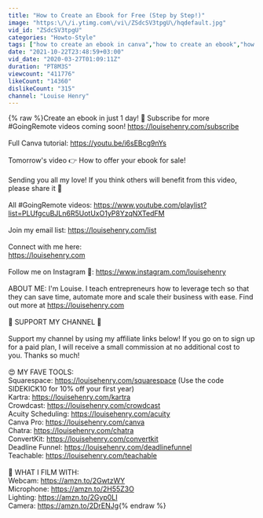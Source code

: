 ```yaml
---
title: "How to Create an Ebook for Free (Step by Step!)"
image: "https:\/\/i.ytimg.com\/vi\/ZSdcSV3tpgU\/hqdefault.jpg"
vid_id: "ZSdcSV3tpgU"
categories: "Howto-Style"
tags: ["how to create an ebook in canva","how to create an ebook","how to create an ebook for free"]
date: "2021-10-22T23:48:59+03:00"
vid_date: "2020-03-27T01:09:11Z"
duration: "PT8M3S"
viewcount: "411776"
likeCount: "14360"
dislikeCount: "315"
channel: "Louise Henry"
---
```

{% raw %}Create an ebook in just 1 day! 🙌 Subscribe for more #GoingRemote videos coming soon! <a rel="nofollow" target="blank" href="https://louisehenry.com/subscribe">https://louisehenry.com/subscribe</a><br /><br />Full Canva tutorial: <a rel="nofollow" target="blank" href="https://youtu.be/i6sEBcg9nYs">https://youtu.be/i6sEBcg9nYs</a><br /><br />Tomorrow's video 👉 How to offer your ebook for sale!<br /><br />Sending you all my love! If you think others will benefit from this video, please share it 💛 <br /><br />All #GoingRemote videos: <a rel="nofollow" target="blank" href="https://www.youtube.com/playlist?list=PLUfgcuBJLn6R5UotUxO1yP8YzqNXTedFM">https://www.youtube.com/playlist?list=PLUfgcuBJLn6R5UotUxO1yP8YzqNXTedFM</a><br /><br />Join my email list: <a rel="nofollow" target="blank" href="https://louisehenry.com/list">https://louisehenry.com/list</a><br /><br />Connect with me here: <br /><a rel="nofollow" target="blank" href="https://louisehenry.com">https://louisehenry.com</a><br /><br />Follow me on Instagram 📲: <a rel="nofollow" target="blank" href="https://www.instagram.com/louisehenry">https://www.instagram.com/louisehenry</a><br /><br />ABOUT ME: I'm Louise. I teach entrepreneurs how to leverage tech so that they can save time, automate more and scale their business with ease. Find out more at <a rel="nofollow" target="blank" href="https://louisehenry.com">https://louisehenry.com</a><br /><br />🌟 SUPPORT MY CHANNEL 🌟<br /><br />Support my channel by using my affiliate links below! If you go on to sign up for a paid plan, I will receive a small commission at no additional cost to you. Thanks so much! <br /><br />😍 MY FAVE TOOLS: <br />Squarespace: <a rel="nofollow" target="blank" href="https://louisehenry.com/squarespace">https://louisehenry.com/squarespace</a> (Use the code SIDEKICK10 for 10% off your first year)<br />Kartra: <a rel="nofollow" target="blank" href="https://louisehenry.com/kartra">https://louisehenry.com/kartra</a> <br />Crowdcast: <a rel="nofollow" target="blank" href="https://louisehenry.com/crowdcast">https://louisehenry.com/crowdcast</a><br />Acuity Scheduling: <a rel="nofollow" target="blank" href="https://louisehenry.com/acuity">https://louisehenry.com/acuity</a> <br />Canva Pro: <a rel="nofollow" target="blank" href="https://louisehenry.com/canva">https://louisehenry.com/canva</a><br />Chatra: <a rel="nofollow" target="blank" href="https://louisehenry.com/chatra">https://louisehenry.com/chatra</a><br />ConvertKit: <a rel="nofollow" target="blank" href="https://louisehenry.com/convertkit">https://louisehenry.com/convertkit</a> <br />Deadline Funnel: <a rel="nofollow" target="blank" href="https://louisehenry.com/deadlinefunnel">https://louisehenry.com/deadlinefunnel</a> <br />Teachable: <a rel="nofollow" target="blank" href="https://louisehenry.com/teachable">https://louisehenry.com/teachable</a><br /><br />🎥 WHAT I FILM WITH: <br />Webcam: <a rel="nofollow" target="blank" href="https://amzn.to/2GwtzWY">https://amzn.to/2GwtzWY</a> <br />Microphone: <a rel="nofollow" target="blank" href="https://amzn.to/2H55Z3O">https://amzn.to/2H55Z3O</a> <br />Lighting: <a rel="nofollow" target="blank" href="https://amzn.to/2Gyp0LI">https://amzn.to/2Gyp0LI</a> <br />Camera: <a rel="nofollow" target="blank" href="https://amzn.to/2DrENJg">https://amzn.to/2DrENJg</a>{% endraw %}
